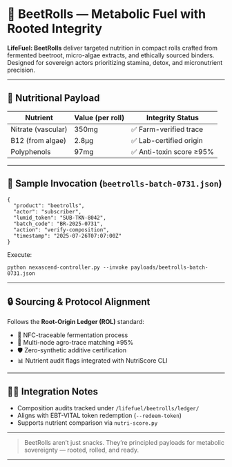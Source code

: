 # 🍠 BeetRolls — Metabolic Fuel with Rooted Integrity

**LifeFuel: BeetRolls** deliver targeted nutrition in compact rolls crafted from fermented beetroot, micro-algae extracts, and ethically sourced binders. Designed for sovereign actors prioritizing stamina, detox, and micronutrient precision.

---

## 🧬 Nutritional Payload

| Nutrient        | Value (per roll) | Integrity Status        |
|-----------------|------------------|--------------------------|
| Nitrate (vascular) | 350mg         | ✅ Farm-verified trace   |
| B12 (from algae)   | 2.8μg         | ✅ Lab-certified origin  |
| Polyphenols        | 97mg          | ✅ Anti-toxin score ≥95%|

---

## 🧪 Sample Invocation (`beetrolls-batch-0731.json`)

```
{
  "product": "beetrolls",
  "actor": "subscriber",
  "lumid_token": "SUB-TKN-8042",
  "batch_code": "BR-2025-0731",
  "action": "verify-composition",
  "timestamp": "2025-07-26T07:07:00Z"
}
```

Execute:
```
python nexascend-controller.py --invoke payloads/beetrolls-batch-0731.json
```

---

## 🔒 Sourcing & Protocol Alignment

Follows the **Root-Origin Ledger (ROL)** standard:

- 🔗 NFC-traceable fermentation process
- 🌿 Multi-node agro-trace matching ≥95%
- 🛡️ Zero-synthetic additive certification
- 📊 Nutrient audit flags integrated with NutriScore CLI

---

## 🧑‍💻 Integration Notes

- Composition audits tracked under `/lifefuel/beetrolls/ledger/`
- Aligns with EBT-VITAL token redemption (`--redeem-token`)
- Supports nutrient comparison via `nutri-score.py`

---

> BeetRolls aren’t just snacks. They’re principled payloads for metabolic sovereignty — rooted, rolled, and ready.


---
